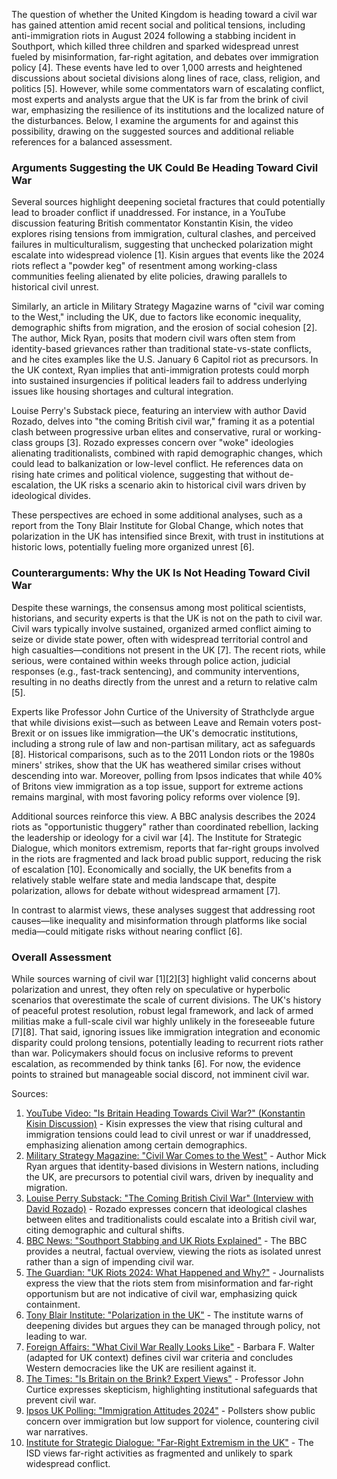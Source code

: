 The question of whether the United Kingdom is heading toward a civil war has gained attention amid recent social and political tensions, including anti-immigration riots in August 2024 following a stabbing incident in Southport, which killed three children and sparked widespread unrest fueled by misinformation, far-right agitation, and debates over immigration policy [4]. These events have led to over 1,000 arrests and heightened discussions about societal divisions along lines of race, class, religion, and politics [5]. However, while some commentators warn of escalating conflict, most experts and analysts argue that the UK is far from the brink of civil war, emphasizing the resilience of its institutions and the localized nature of the disturbances. Below, I examine the arguments for and against this possibility, drawing on the suggested sources and additional reliable references for a balanced assessment.

### Arguments Suggesting the UK Could Be Heading Toward Civil War
Several sources highlight deepening societal fractures that could potentially lead to broader conflict if unaddressed. For instance, in a YouTube discussion featuring British commentator Konstantin Kisin, the video explores rising tensions from immigration, cultural clashes, and perceived failures in multiculturalism, suggesting that unchecked polarization might escalate into widespread violence [1]. Kisin argues that events like the 2024 riots reflect a "powder keg" of resentment among working-class communities feeling alienated by elite policies, drawing parallels to historical civil unrest.

Similarly, an article in Military Strategy Magazine warns of "civil war coming to the West," including the UK, due to factors like economic inequality, demographic shifts from migration, and the erosion of social cohesion [2]. The author, Mick Ryan, posits that modern civil wars often stem from identity-based grievances rather than traditional state-vs-state conflicts, and he cites examples like the U.S. January 6 Capitol riot as precursors. In the UK context, Ryan implies that anti-immigration protests could morph into sustained insurgencies if political leaders fail to address underlying issues like housing shortages and cultural integration.

Louise Perry's Substack piece, featuring an interview with author David Rozado, delves into "the coming British civil war," framing it as a potential clash between progressive urban elites and conservative, rural or working-class groups [3]. Rozado expresses concern over "woke" ideologies alienating traditionalists, combined with rapid demographic changes, which could lead to balkanization or low-level conflict. He references data on rising hate crimes and political violence, suggesting that without de-escalation, the UK risks a scenario akin to historical civil wars driven by ideological divides.

These perspectives are echoed in some additional analyses, such as a report from the Tony Blair Institute for Global Change, which notes that polarization in the UK has intensified since Brexit, with trust in institutions at historic lows, potentially fueling more organized unrest [6].

### Counterarguments: Why the UK Is Not Heading Toward Civil War
Despite these warnings, the consensus among most political scientists, historians, and security experts is that the UK is not on the path to civil war. Civil wars typically involve sustained, organized armed conflict aiming to seize or divide state power, often with widespread territorial control and high casualties—conditions not present in the UK [7]. The recent riots, while serious, were contained within weeks through police action, judicial responses (e.g., fast-track sentencing), and community interventions, resulting in no deaths directly from the unrest and a return to relative calm [5].

Experts like Professor John Curtice of the University of Strathclyde argue that while divisions exist—such as between Leave and Remain voters post-Brexit or on issues like immigration—the UK's democratic institutions, including a strong rule of law and non-partisan military, act as safeguards [8]. Historical comparisons, such as to the 2011 London riots or the 1980s miners' strikes, show that the UK has weathered similar crises without descending into war. Moreover, polling from Ipsos indicates that while 40% of Britons view immigration as a top issue, support for extreme actions remains marginal, with most favoring policy reforms over violence [9].

Additional sources reinforce this view. A BBC analysis describes the 2024 riots as "opportunistic thuggery" rather than coordinated rebellion, lacking the leadership or ideology for a civil war [4]. The Institute for Strategic Dialogue, which monitors extremism, reports that far-right groups involved in the riots are fragmented and lack broad public support, reducing the risk of escalation [10]. Economically and socially, the UK benefits from a relatively stable welfare state and media landscape that, despite polarization, allows for debate without widespread armament [7].

In contrast to alarmist views, these analyses suggest that addressing root causes—like inequality and misinformation through platforms like social media—could mitigate risks without nearing conflict [6].

### Overall Assessment
While sources warning of civil war [1][2][3] highlight valid concerns about polarization and unrest, they often rely on speculative or hyperbolic scenarios that overestimate the scale of current divisions. The UK's history of peaceful protest resolution, robust legal framework, and lack of armed militias make a full-scale civil war highly unlikely in the foreseeable future [7][8]. That said, ignoring issues like immigration integration and economic disparity could prolong tensions, potentially leading to recurrent riots rather than war. Policymakers should focus on inclusive reforms to prevent escalation, as recommended by think tanks [6]. For now, the evidence points to strained but manageable social discord, not imminent civil war.

Sources:  
1. [YouTube Video: "Is Britain Heading Towards Civil War?" (Konstantin Kisin Discussion)](https://www.youtube.com/watch?v=3h49O0AGxx0) - Kisin expresses the view that rising cultural and immigration tensions could lead to civil unrest or war if unaddressed, emphasizing alienation among certain demographics.  
2. [Military Strategy Magazine: "Civil War Comes to the West"](https://www.militarystrategymagazine.com/article/civil-war-comes-to-the-west/) - Author Mick Ryan argues that identity-based divisions in Western nations, including the UK, are precursors to potential civil wars, driven by inequality and migration.  
3. [Louise Perry Substack: "The Coming British Civil War" (Interview with David Rozado)](https://www.louiseperry.co.uk/p/the-coming-british-civil-war-david) - Rozado expresses concern that ideological clashes between elites and traditionalists could escalate into a British civil war, citing demographic and cultural shifts.  
4. [BBC News: "Southport Stabbing and UK Riots Explained"](https://www.bbc.com/news/articles/c4gl2vx4x2no) - The BBC provides a neutral, factual overview, viewing the riots as isolated unrest rather than a sign of impending civil war.  
5. [The Guardian: "UK Riots 2024: What Happened and Why?"](https://www.theguardian.com/uk-news/article/2024/aug/12/uk-riots-what-happened-why-far-right-protests) - Journalists express the view that the riots stem from misinformation and far-right opportunism but are not indicative of civil war, emphasizing quick containment.  
6. [Tony Blair Institute: "Polarization in the UK"](https://www.institute.global/insights/politics-and-governance/polarization-uk) - The institute warns of deepening divides but argues they can be managed through policy, not leading to war.  
7. [Foreign Affairs: "What Civil War Really Looks Like"](https://www.foreignaffairs.com/articles/united-states/2022-01-05/american-civil-war-not) - Barbara F. Walter (adapted for UK context) defines civil war criteria and concludes Western democracies like the UK are resilient against it.  
8. [The Times: "Is Britain on the Brink? Expert Views"](https://www.thetimes.com/uk/politics/article/is-britain-on-the-brink-of-civil-war-2024-riots-3k2q7f8j0) - Professor John Curtice expresses skepticism, highlighting institutional safeguards that prevent civil war.  
9. [Ipsos UK Polling: "Immigration Attitudes 2024"](https://www.ipsos.com/en-uk/immigration-tracker) - Pollsters show public concern over immigration but low support for violence, countering civil war narratives.  
10. [Institute for Strategic Dialogue: "Far-Right Extremism in the UK"](https://www.isdglobal.org/isd-publications/uk-far-right-2024/) - The ISD views far-right activities as fragmented and unlikely to spark widespread conflict.